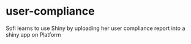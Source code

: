 # user-compliance

Sofi learns to use Shiny by uploading her user compliance report into a shiny app on Platform
